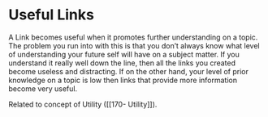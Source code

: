 # Useful Links
A Link becomes useful when it promotes further understanding on a topic. The problem you run into with this is that you don’t always know what level of understanding your future self will have on a subject matter. If you understand it really well down the line, then all the links you created become useless and distracting. If on the other hand, your level of prior knowledge on a topic is low then links that provide more information become very useful.

Related to concept of Utility ([[170- Utility]]). 
